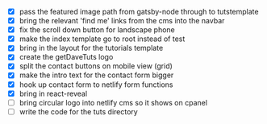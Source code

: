 - [x] pass the featured image path from gatsby-node through to tutstemplate
- [x] bring the relevant 'find me' links from the cms into the navbar
- [x] fix the scroll down button for landscape phone
- [x] make the index template go to root instead of test
- [x] bring in the layout for the tutorials template
- [x] create the getDaveTuts logo
- [x] split the contact buttons on mobile view (grid)
- [x] make the intro text for the contact form bigger
- [x] hook up contact form to netlify form functions
- [x] bring in react-reveal
- [ ] bring circular logo into netlify cms so it shows on cpanel
- [ ] write the code for the tuts directory